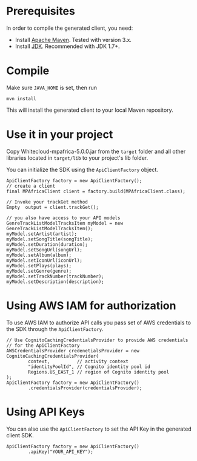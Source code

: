 # Prerequisites
In order to compile the generated client, you need:
* Install [Apache Maven](https://maven.apache.org). Tested with version 3.x.
* Install [JDK](https://docs.oracle.com/javase/8/docs/technotes/guides/install/install_overview.html). Recommended with JDK 1.7+.

# Compile
Make sure `JAVA_HOME` is set, then run

```
mvn install
```

This will install the generated client to your local Maven repository.

# Use it in your project
Copy Whitecloud-mpafrica-5.0.0.jar from the `target` folder and all other libraries located in `target/lib` to your project's lib folder.

You can initialize the SDK using the `ApiClientFactory` object.

```
ApiClientFactory factory = new ApiClientFactory();
// create a client
final MPAfricaClient client = factory.build(MPAfricaClient.class);

// Invoke your trackGet method
Empty  output = client.trackGet();

// you also have access to your API models
GenreTrackListModelTracksItem myModel = new GenreTrackListModelTracksItem();
myModel.setArtist(artist);
myModel.setSongTitle(songTitle);
myModel.setDuration(duration);
myModel.setSongUrl(songUrl);
myModel.setAlbum(album);
myModel.setIconUrl(iconUrl);
myModel.setPlays(plays);
myModel.setGenre(genre);
myModel.setTrackNumber(trackNumber);
myModel.setDescription(description);

```

# Using AWS IAM for authorization
To use AWS IAM to authorize API calls you pass set of AWS credentials to the SDK through the `ApiClientFactory`.

```
// Use CognitoCachingCredentialsProvider to provide AWS credentials
// for the ApiClientFactory
AWSCredentialsProvider credenetialsProvider = new CognitoCachingCredentialsProvider(
        context,          // activity context
        "identityPoolId", // Cognito identity pool id
        Regions.US_EAST_1 // region of Cognito identity pool
);
ApiClientFactory factory = new ApiClientFactory()
        .credentialsProvider(credentialsProvider);
```

# Using API Keys
You can also use the `ApiClientFactory` to set the API Key in the generated client SDK.

```
ApiClientFactory factory = new ApiClientFactory()
        .apiKey("YOUR_API_KEY");
```
